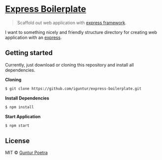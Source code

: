 # [Express Boilerplate](https://expressjs.com)

> Scaffold out web application with [express framework](https://expressjs.com).

I want to something nicely and friendly structure directory for creating web application with an [express](https://expressjs.com).


## Getting started

Currently, just download or cloning this repository and install all dependencies.

__Cloning__

``` bash
$ git clone https://github.com/iguntur/express-boilerplate.git
```


__Install Dependencies__

``` bash
$ npm install
```


__Start Application__


``` bash
$ npm start
```


## License

MIT © [Guntur Poetra](http://iguntur.starmediateknik.com)
